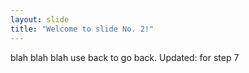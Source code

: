 ```yaml
---
layout: slide
title: "Welcome to slide No. 2!"
---
```

blah blah blah
use back to go back.
Updated: for step 7
